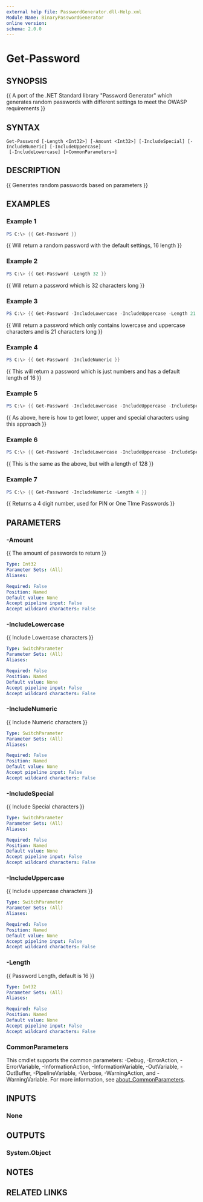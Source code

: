 ```yaml
---
external help file: PasswordGenerator.dll-Help.xml
Module Name: BinaryPasswordGenerator
online version:
schema: 2.0.0
---
```


# Get-Password

## SYNOPSIS
{{ A port of the .NET Standard library "Password Generator" which generates random passwords with different settings to meet the OWASP requirements  }}

## SYNTAX

```
Get-Password [-Length <Int32>] [-Amount <Int32>] [-IncludeSpecial] [-IncludeNumeric] [-IncludeUppercase]
 [-IncludeLowercase] [<CommonParameters>]
```

## DESCRIPTION
{{ Generates random passwords based on parameters }}

## EXAMPLES

### Example 1
```powershell
PS C:\> {{ Get-Password }}
```

{{ Will return a random password with the default settings, 16 length }}

### Example 2
```powershell
PS C:\> {{ Get-Password -Length 32 }}
```

{{ Will return a password which is 32 characters long }}

### Example 3
```powershell
PS C:\> {{ Get-Password -IncludeLowercase -IncludeUppercase -Length 21 }}
```

{{ Will return a password which only contains lowercase and uppercase characters and is 21 characters long }}

### Example 4
```powershell
PS C:\> {{ Get-Password -IncludeNumeric }}
```

{{ This will return a password which is just numbers and has a default length of 16 }}

### Example 5
```powershell
PS C:\> {{ Get-Password -IncludeLowercase -IncludeUppercase -IncludeSpecial }}
```

{{ As above, here is how to get lower, upper and special characters using this approach }}

### Example 6
```powershell
PS C:\> {{ Get-Password -IncludeLowercase -IncludeUppercase -IncludeSpecial -Length 128 }}
```

{{ This is the same as the above, but with a length of 128 }}

### Example 7
```powershell
PS C:\> {{ Get-Password -IncludeNumeric -Length 4 }}
```

{{ Returns a 4 digit number, used for PIN or One TIme Passwords }}

## PARAMETERS

### -Amount
{{ The amount of passwords to return }}

```yaml
Type: Int32
Parameter Sets: (All)
Aliases:

Required: False
Position: Named
Default value: None
Accept pipeline input: False
Accept wildcard characters: False
```

### -IncludeLowercase
{{ Include Lowercase characters }}

```yaml
Type: SwitchParameter
Parameter Sets: (All)
Aliases:

Required: False
Position: Named
Default value: None
Accept pipeline input: False
Accept wildcard characters: False
```

### -IncludeNumeric
{{ Include Numeric characters }}

```yaml
Type: SwitchParameter
Parameter Sets: (All)
Aliases:

Required: False
Position: Named
Default value: None
Accept pipeline input: False
Accept wildcard characters: False
```

### -IncludeSpecial
{{ Include Special characters }}

```yaml
Type: SwitchParameter
Parameter Sets: (All)
Aliases:

Required: False
Position: Named
Default value: None
Accept pipeline input: False
Accept wildcard characters: False
```

### -IncludeUppercase
{{ Include uppercase characters  }}

```yaml
Type: SwitchParameter
Parameter Sets: (All)
Aliases:

Required: False
Position: Named
Default value: None
Accept pipeline input: False
Accept wildcard characters: False
```

### -Length
{{ Password Length, default is 16 }}

```yaml
Type: Int32
Parameter Sets: (All)
Aliases:

Required: False
Position: Named
Default value: None
Accept pipeline input: False
Accept wildcard characters: False
```

### CommonParameters
This cmdlet supports the common parameters: -Debug, -ErrorAction, -ErrorVariable, -InformationAction, -InformationVariable, -OutVariable, -OutBuffer, -PipelineVariable, -Verbose, -WarningAction, and -WarningVariable. For more information, see [about_CommonParameters](http://go.microsoft.com/fwlink/?LinkID=113216).

## INPUTS

### None

## OUTPUTS

### System.Object
## NOTES

## RELATED LINKS
